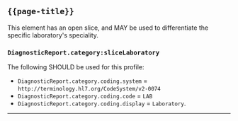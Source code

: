 ## `{{page-title}}`

This element has an open slice, and MAY be used to differentiate the specific laboratory's speciality.

### `DiagnosticReport.category:sliceLaboratory`
The following SHOULD be used for this profile:
- `DiagnosticReport.category.coding.system` = `http://terminology.hl7.org/CodeSystem/v2-0074`
- `DiagnosticReport.category.coding.code` = `LAB`
- `DiagnosticReport.category.coding.display` = `Laboratory`.

---